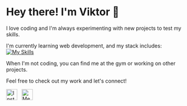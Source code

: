 # Hey there! I'm Viktor 👋

I love coding and I'm always experimenting with new projects to test my skills.

I'm currently learning web development, and my stack includes:
<br>
[![My Skills](https://skillicons.dev/icons?i=ubuntu,webpack,js,html,css)](https://skillicons.dev)

When I'm not coding, you can find me at the gym or working on other projects.

Feel free to check out my work and let's connect!

[<img src="https://upload.wikimedia.org/wikipedia/commons/a/a5/Instagram_icon.png" alt="Instagram" width="30" height="30" />](https://www.instagram.com/vaskov555/)
&nbsp;
[<img src="https://upload.wikimedia.org/wikipedia/commons/8/83/Facebook_Messenger_logo_2020.png" alt="Messenger" width="30" height="30" />](https://www.facebook.com/viktor.vaskov.7/)
